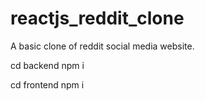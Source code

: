 # reactjs_reddit_clone
A basic clone of reddit social media website.


cd backend
npm i

cd frontend
npm i
